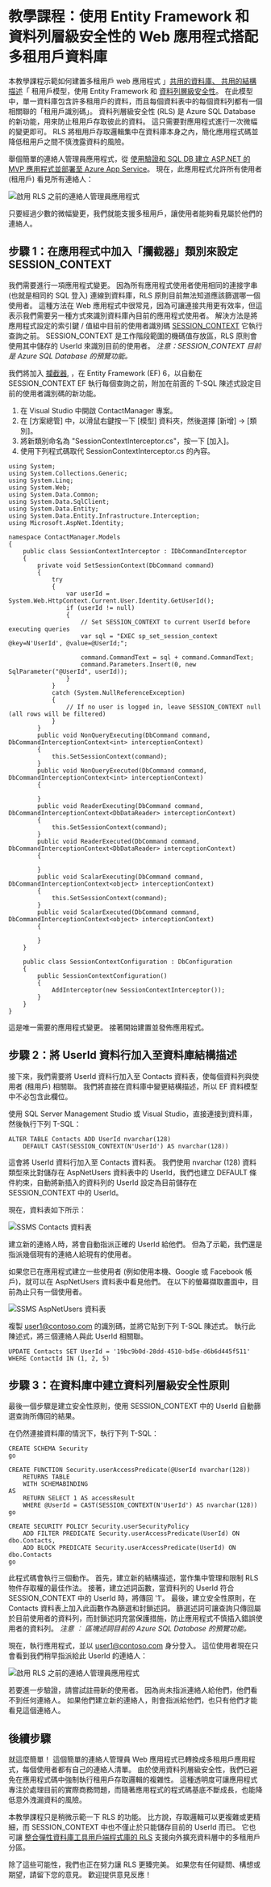 <properties
    pageTitle="教學課程：使用 Entity Framework 和資料列層級安全性的 Web 應用程式搭配多租用戶資料庫"
    description="了解如何使用 Entity Framework 和資料列層級安全性，搭配多租用戶 SQL Database 後端來開發 ASP.NET MVC 5 Web 應用程式。"
  metaKeywords="azure asp.net mvc entity framework multi tenant row level security rls sql database"
    services="app-service\web"
    documentationCenter=".net"
    manager="jeffreyg"
  authors="tmullaney"/>

<tags
    ms.service="app-service-web"
    ms.workload="web"
    ms.tgt_pltfrm="na"
    ms.devlang="dotnet"
    ms.topic="article"
    ms.date="10/30/2015"
    ms.author="thmullan"/>

# 教學課程：使用 Entity Framework 和資料列層級安全性的 Web 應用程式搭配多租用戶資料庫

本教學課程示範如何建置多租用戶 web 應用程式 」[共用的資料庫、 共用的結構描述](https://msdn.microsoft.com/library/aa479086.aspx)「 租用戶模型，使用 Entity Framework 和 [資料列層級安全性](https://msdn.microsoft.com/library/dn765131.aspx)。 在此模型中，單一資料庫包含許多租用戶的資料，而且每個資料表中的每個資料列都有一個相關聯的「租用戶識別碼」。 資料列層級安全性 (RLS) 是 Azure SQL Database 的新功能，用來防止租用戶存取彼此的資料。 這只需要對應用程式進行一次微幅的變更即可。 RLS 將租用戶存取邏輯集中在資料庫本身之內，簡化應用程式碼並降低租用戶之間不慎洩露資料的風險。

舉個簡單的連絡人管理員應用程式，從 [使用驗證和 SQL DB 建立 ASP.NET 的 MVP 應用程式並部署至 Azure App Service](web-sites-dotnet-deploy-aspnet-mvc-app-membership-oauth-sql-database.md)。 現在，此應用程式允許所有使用者 (租用戶) 看見所有連絡人：

![啟用 RLS 之前的連絡人管理員應用程式](./media/web-sites-dotnet-entity-framework-row-level-security/ContactManagerApp-Before.png)

只要經過少數的微幅變更，我們就能支援多租用戶，讓使用者能夠看見屬於他們的連絡人。

## 步驟 1：在應用程式中加入「攔截器」類別來設定 SESSION_CONTEXT

我們需要進行一項應用程式變更。 因為所有應用程式使用者使用相同的連接字串 (也就是相同的 SQL 登入) 連線到資料庫，RLS 原則目前無法知道應該篩選哪一個使用者。 這種方法在 Web 應用程式中很常見，因為可讓連接共用更有效率，但這表示我們需要另一種方式來識別資料庫內目前的應用程式使用者。 解決方法是將應用程式設定的索引鍵 / 值組中目前的使用者識別碼 [SESSION_CONTEXT](https://msdn.microsoft.com/library/mt590806) 它執行查詢之前。 SESSION_CONTEXT 是工作階段範圍的機碼值存放區，RLS 原則會使用其中儲存的 UserId 來識別目前的使用者。 *注意：SESSION_CONTEXT 目前是 Azure SQL Database 的預覽功能。*

我們將加入 [攔截器](https://msdn.microsoft.com/data/dn469464.aspx), ，在 Entity Framework (EF) 6，以自動在 SESSION_CONTEXT EF 執行每個查詢之前，附加在前面的 T-SQL 陳述式設定目前的使用者識別碼的新功能。

1.  在 Visual Studio 中開啟 ContactManager 專案。
2.  在 [方案總管] 中，以滑鼠右鍵按一下 [模型] 資料夾，然後選擇 [新增] -> [類別]。
3.  將新類別命名為 "SessionContextInterceptor.cs"，按一下 [加入]。
4.  使用下列程式碼取代 SessionContextInterceptor.cs 的內容。

```
using System;
using System.Collections.Generic;
using System.Linq;
using System.Web;
using System.Data.Common;
using System.Data.SqlClient;
using System.Data.Entity;
using System.Data.Entity.Infrastructure.Interception;
using Microsoft.AspNet.Identity;

namespace ContactManager.Models
{
    public class SessionContextInterceptor : IDbCommandInterceptor
    {
        private void SetSessionContext(DbCommand command)
        {
            try
            {
                var userId = System.Web.HttpContext.Current.User.Identity.GetUserId();
                if (userId != null)
                {
                    // Set SESSION_CONTEXT to current UserId before executing queries
                    var sql = "EXEC sp_set_session_context @key=N'UserId', @value=@UserId;";

                    command.CommandText = sql + command.CommandText;
                    command.Parameters.Insert(0, new SqlParameter("@UserId", userId));
                }
            }
            catch (System.NullReferenceException)
            {
                // If no user is logged in, leave SESSION_CONTEXT null (all rows will be filtered)
            }
        }
        public void NonQueryExecuting(DbCommand command, DbCommandInterceptionContext<int> interceptionContext)
        {
            this.SetSessionContext(command);
        }
        public void NonQueryExecuted(DbCommand command, DbCommandInterceptionContext<int> interceptionContext)
        {

        }
        public void ReaderExecuting(DbCommand command, DbCommandInterceptionContext<DbDataReader> interceptionContext)
        {
            this.SetSessionContext(command);
        }
        public void ReaderExecuted(DbCommand command, DbCommandInterceptionContext<DbDataReader> interceptionContext)
        {

        }
        public void ScalarExecuting(DbCommand command, DbCommandInterceptionContext<object> interceptionContext)
        {
            this.SetSessionContext(command);
        }
        public void ScalarExecuted(DbCommand command, DbCommandInterceptionContext<object> interceptionContext)
        {

        }
    }

    public class SessionContextConfiguration : DbConfiguration
    {
        public SessionContextConfiguration()
        {
            AddInterceptor(new SessionContextInterceptor());
        }
    }
}
```

這是唯一需要的應用程式變更。 接著開始建置並發佈應用程式。

## 步驟 2：將 UserId 資料行加入至資料庫結構描述

接下來，我們需要將 UserId 資料行加入至 Contacts 資料表，使每個資料列與使用者 (租用戶) 相關聯。 我們將直接在資料庫中變更結構描述，所以 EF 資料模型中不必包含此欄位。

使用 SQL Server Management Studio 或 Visual Studio，直接連接到資料庫，然後執行下列 T-SQL：

```
ALTER TABLE Contacts ADD UserId nvarchar(128)
    DEFAULT CAST(SESSION_CONTEXT(N'UserId') AS nvarchar(128))
```

這會將 UserId 資料行加入至 Contacts 資料表。 我們使用 nvarchar (128) 資料類型來比對儲存在 AspNetUsers 資料表中的 UserId，我們也建立 DEFAULT 條件約束，自動將新插入的資料列的 UserId 設定為目前儲存在 SESSION_CONTEXT 中的 UserId。

現在，資料表如下所示：

![SSMS Contacts 資料表](./media/web-sites-dotnet-entity-framework-row-level-security/SSMS-Contacts.png)

建立新的連絡人時，將會自動指派正確的 UserId 給他們。 但為了示範，我們還是指派幾個現有的連絡人給現有的使用者。

如果您已在應用程式建立一些使用者 (例如使用本機、Google 或 Facebook 帳戶)，就可以在 AspNetUsers 資料表中看見他們。 在以下的螢幕擷取畫面中，目前為止只有一個使用者。

![SSMS AspNetUsers 資料表](./media/web-sites-dotnet-entity-framework-row-level-security/SSMS-AspNetUsers.png)

複製 user1@contoso.com 的識別碼，並將它貼到下列 T-SQL 陳述式。 執行此陳述式，將三個連絡人與此 UserId 相關聯。

```
UPDATE Contacts SET UserId = '19bc9b0d-28dd-4510-bd5e-d6b6d445f511'
WHERE ContactId IN (1, 2, 5)
```

## 步驟 3：在資料庫中建立資料列層級安全性原則

最後一個步驟是建立安全性原則，使用 SESSION_CONTEXT 中的 UserId 自動篩選查詢所傳回的結果。

在仍然連接資料庫的情況下，執行下列 T-SQL：

```
CREATE SCHEMA Security
go

CREATE FUNCTION Security.userAccessPredicate(@UserId nvarchar(128))
    RETURNS TABLE
    WITH SCHEMABINDING
AS
    RETURN SELECT 1 AS accessResult
    WHERE @UserId = CAST(SESSION_CONTEXT(N'UserId') AS nvarchar(128))
go

CREATE SECURITY POLICY Security.userSecurityPolicy
    ADD FILTER PREDICATE Security.userAccessPredicate(UserId) ON dbo.Contacts,
    ADD BLOCK PREDICATE Security.userAccessPredicate(UserId) ON dbo.Contacts
go

```

此程式碼會執行三個動作。 首先，建立新的結構描述，當作集中管理和限制 RLS 物件存取權的最佳作法。 接著，建立述詞函數，當資料列的 UserId 符合 SESSION_CONTEXT 中的 UserId 時，將傳回 '1'。 最後，建立安全性原則，在 Contacts 資料表上加入此函數作為篩選和封鎖述詞。 篩選述詞可讓查詢只傳回屬於目前使用者的資料列，而封鎖述詞充當保護措施，防止應用程式不慎插入錯誤使用者的資料列。 *注意 ︰ 區塊述詞目前的 Azure SQL Database 的預覽功能。*

現在，執行應用程式，並以 user1@contoso.com 身分登入。 這位使用者現在只會看到我們稍早指派給此 UserId 的連絡人：

![啟用 RLS 之前的連絡人管理員應用程式](./media/web-sites-dotnet-entity-framework-row-level-security/ContactManagerApp-After.png)

若要進一步驗證，請嘗試註冊新的使用者。 因為尚未指派連絡人給他們，他們看不到任何連絡人。 如果他們建立新的連絡人，則會指派給他們，也只有他們才能看見這個連絡人。

## 後續步驟

就這麼簡單！ 這個簡單的連絡人管理員 Web 應用程式已轉換成多租用戶應用程式，每個使用者都有自己的連絡人清單。 由於使用資料列層級安全性，我們已避免在應用程式碼中強制執行租用戶存取邏輯的複雜性。 這種透明度可讓應用程式專注於處理目前的實際商務問題，而隨著應用程式的程式碼基底不斷成長，也能降低意外洩漏資料的風險。

本教學課程只是稍微示範一下 RLS 的功能。 比方說，存取邏輯可以更複雜或更精細，而 SESSION_CONTEXT 中也不僅止於只能儲存目前的 UserId 而已。 它也可讓 [整合彈性資料庫工具用戶端程式庫的 RLS](../sql-database/sql-database-elastic-tools-multi-tenant-row-level-security.md) 支援向外擴充資料層中的多租用戶分區。

除了這些可能性，我們也正在努力讓 RLS 更臻完美。 如果您有任何疑問、構想或期望，請留下您的意見。 歡迎提供意見反應！


